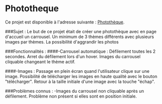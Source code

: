 # Phototheque

Ce projet est disponible à l'adresse suivante : [Photothèque](https://erameno.fr/Phototheque/).

###Sujet :
Le but de ce projet était de créer une photothèque avec en page d'accueil un carrousel.
Un minimum de 3 thèmes différents avec plusieurs images par thèmes.
La possibilité d'aggrandir les photos 

###Fonctionnalités : 
####-Carrousel automatique :
  Défilement toutes les 2 secondes.
  Arret du défilement lors d'un hover.
  Images du carrousel cliquable changeant le thème actif.
 
####-Images : 
  Passage en plein écran quand l'utilisateur clique sur une image.
  Possibilité de télécharger les images en haute qualité avec le bouton "télécharger".
  Retour à la taille initiale d'une image avec la touche "échap".

###Problèmes connus :
-Images du carrousel non cliquable après un défilement. Problème non présent si elles sont en position initiale.
